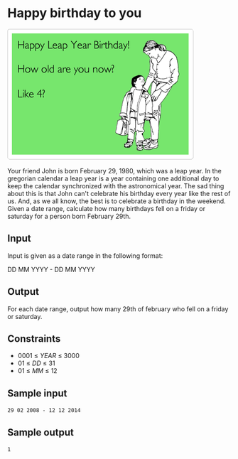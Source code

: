 # Happy birthday to you
![](../images/leap.png)

Your friend John is born February 29, 1980, which was a leap year. In the gregorian calendar a leap year is a year containing one
additional day to keep the calendar synchronized with the astronomical year. The sad thing about this is that John can't
celebrate his birthday every year like the rest of us. And, as we all know, the best is to celebrate a birthday in the
 weekend.
Given a date range, calculate how many birthdays fell on a friday or saturday for a person born February 29th.

## Input
Input is given as a date range in the following format:

DD MM YYYY - DD MM YYYY

## Output
For each date range, output how many 29th of february who fell on a friday or saturday.

## Constraints
* 0001 &le; _YEAR_ &le; 3000
* 01 &le; _DD_ &le; 31
* 01 &le; _MM_ &le; 12

## Sample input
```
29 02 2008 - 12 12 2014
```

## Sample output
```
1
```
